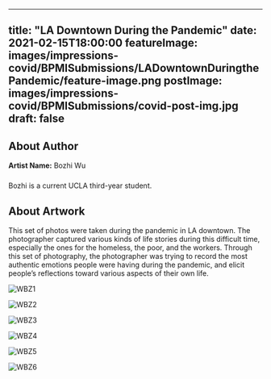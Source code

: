 
---
title: "LA Downtown During the Pandemic"
date: 2021-02-15T18:00:00
featureImage: images/impressions-covid/BPMISubmissions/LADowntownDuringthePandemic/feature-image.png
postImage: images/impressions-covid/BPMISubmissions/covid-post-img.jpg
draft: false
---

## About Author

**Artist Name:** Bozhi Wu 

###
Bozhi is a current UCLA third-year student. 

## About Artwork
This set of photos were taken during the pandemic in LA downtown. The photographer captured various kinds of life stories during this difficult time, especially the ones for the homeless, the poor, and the workers. Through this set of photography, the photographer was trying to record the most authentic emotions people were having during the pandemic, and elicit people’s reflections toward various aspects of their own life. 

![WBZ1](../../images/impressions-covid/BPMISubmissions/LADowntownDuringthePandemic/WBZ1.jpg)

![WBZ2](../../images/impressions-covid/BPMISubmissions/LADowntownDuringthePandemic/WBZ2.jpg)

![WBZ3](../../images/impressions-covid/BPMISubmissions/LADowntownDuringthePandemic/WBZ3.jpg)

![WBZ4](../../images/impressions-covid/BPMISubmissions/LADowntownDuringthePandemic/WBZ4.jpg)

![WBZ5](../../images/impressions-covid/BPMISubmissions/LADowntownDuringthePandemic/WBZ5.jpg)

![WBZ6](../../images/impressions-covid/BPMISubmissions/LADowntownDuringthePandemic/WBZ6.jpg)
